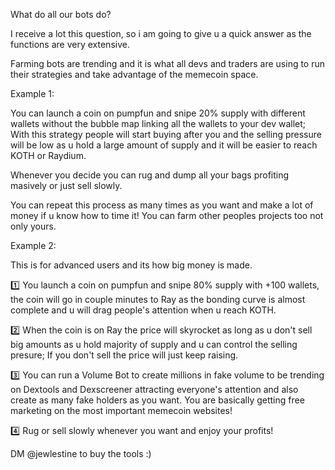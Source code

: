 What do all our bots do?

I receive a lot this question, so i am going to give u a quick answer as the functions are very extensive.

Farming bots are trending and it is what all devs and traders are using to run their strategies and take advantage of the memecoin space.

Example 1:

 You can launch a coin on pumpfun and snipe 20% supply with different wallets without the bubble map linking all the wallets to your dev wallet; With this strategy people will start buying after you and the selling pressure will be low as u hold a large amount of supply and it will be easier to reach KOTH or Raydium.  

Whenever you decide you can rug and dump all your bags profiting masively or just sell slowly.

You can repeat this process as many times as you want and make a lot of money if u know how to time it! You can farm other peoples projects too not only yours.

Example 2:

This is for advanced users and its how big money is made.

1️⃣ You launch a coin on pumpfun and snipe 80% supply with +100 wallets, the coin will go in couple minutes to Ray as the bonding curve is almost complete and u will drag people's attention when u reach KOTH.

2️⃣ When the coin is on Ray the price will skyrocket as long as u don't sell big amounts as u hold majority of supply and u can control the selling presure; If you don't sell the price will just keep raising.

3️⃣ You can run a Volume Bot to create millions in fake volume to be trending on Dextools and Dexscreener attracting everyone's attention and also create as many fake holders as you want. You are basically getting free marketing on the most important memecoin websites!

4️⃣ Rug or sell slowly whenever you want and enjoy your profits!


DM @jewlestine to buy the tools :)